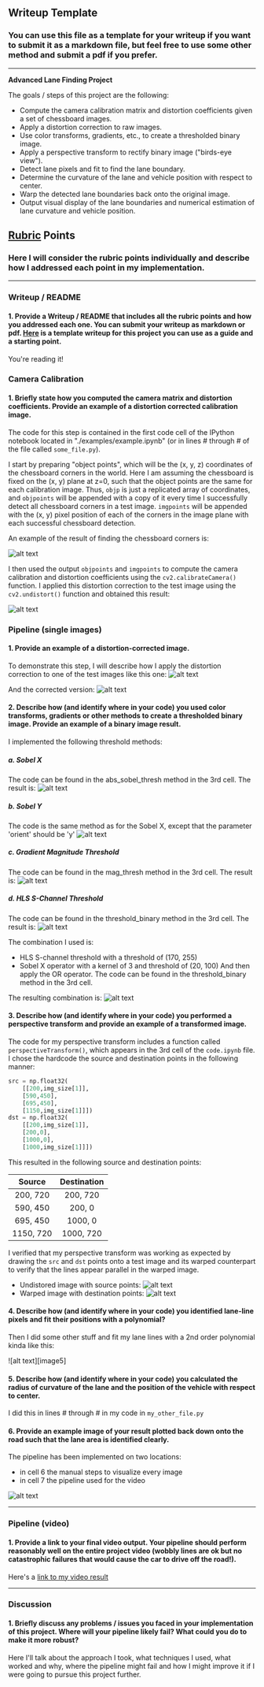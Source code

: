 ## Writeup Template

### You can use this file as a template for your writeup if you want to submit it as a markdown file, but feel free to use some other method and submit a pdf if you prefer.

---

**Advanced Lane Finding Project**

The goals / steps of this project are the following:

* Compute the camera calibration matrix and distortion coefficients given a set of chessboard images.
* Apply a distortion correction to raw images.
* Use color transforms, gradients, etc., to create a thresholded binary image.
* Apply a perspective transform to rectify binary image ("birds-eye view").
* Detect lane pixels and fit to find the lane boundary.
* Determine the curvature of the lane and vehicle position with respect to center.
* Warp the detected lane boundaries back onto the original image.
* Output visual display of the lane boundaries and numerical estimation of lane curvature and vehicle position.

[//]: # (Image References)

[img1]: ./images/chessboard_corners.png "Chessboard Corners"
[img2]: ./images/undistort_chessboard.png "Undistorted Chessboard"
[img3]: ./test_images/test3.jpg "Test3.jpg Test Image"
[img4]: ./images/pipeline_undistorted.png "Undistorted test3.jpg"
[img5]: ./images/pipeline_sobelx.png "Sobel X"
[img6]: ./images/pipeline_sobely.png "Sobel Y"
[img7]: ./images/pipeline_grad-magn.png "Gradient Magnitude Threshold"
[img8]: ./images/pipeline_hls.png "HLS S-Color Threshold"
[img9]: ./images/pipeline_binary_combined.png "Binary Pipeline Combined"
[img10]: ./images/perspective_undistorted_annotated.png "Perspective Undistored Annotated"
[img11]: ./images/perspective_warped_annotated.png "Perspective Warped Annotated"
[img12]: ./images/result.png "Result"
[video1]: ./project_video.mp4 "Video"

## [Rubric](https://review.udacity.com/#!/rubrics/571/view) Points

### Here I will consider the rubric points individually and describe how I addressed each point in my implementation.  

---

### Writeup / README

#### 1. Provide a Writeup / README that includes all the rubric points and how you addressed each one.  You can submit your writeup as markdown or pdf.  [Here](https://github.com/udacity/CarND-Advanced-Lane-Lines/blob/master/writeup_template.md) is a template writeup for this project you can use as a guide and a starting point.  

You're reading it!

### Camera Calibration

#### 1. Briefly state how you computed the camera matrix and distortion coefficients. Provide an example of a distortion corrected calibration image.

The code for this step is contained in the first code cell of the IPython notebook located in "./examples/example.ipynb" (or in lines # through # of the file called `some_file.py`).  

I start by preparing "object points", which will be the (x, y, z) coordinates of the chessboard corners in the world. Here I am assuming the chessboard is fixed on the (x, y) plane at z=0, such that the object points are the same for each calibration image.  Thus, `objp` is just a replicated array of coordinates, and `objpoints` will be appended with a copy of it every time I successfully detect all chessboard corners in a test image.  `imgpoints` will be appended with the (x, y) pixel position of each of the corners in the image plane with each successful chessboard detection.  

An example of the result of finding the chessboard corners is:

![alt text][img1]

I then used the output `objpoints` and `imgpoints` to compute the camera calibration and distortion coefficients using the `cv2.calibrateCamera()` function.  I applied this distortion correction to the test image using the `cv2.undistort()` function and obtained this result: 

![alt text][img2]

### Pipeline (single images)

#### 1. Provide an example of a distortion-corrected image.

To demonstrate this step, I will describe how I apply the distortion correction to one of the test images like this one:
![alt text][img3]

And the corrected version:
![alt text][img4]

#### 2. Describe how (and identify where in your code) you used color transforms, gradients or other methods to create a thresholded binary image.  Provide an example of a binary image result.

I implemented the following threshold methods:
##### a. Sobel X
The code can be found in the abs_sobel_thresh method in the 3rd cell. The result is:
![alt text][img5]
##### b. Sobel Y
The code is the same method as for the Sobel X, except that the parameter 'orient' should be 'y'
![alt text][img6]
##### c. Gradient Magnitude Threshold
The code can be found in the mag_thresh method in the 3rd cell. The result is:
![alt text][img7]
##### d. HLS S-Channel Threshold
The code can be found in the threshold_binary method in the 3rd cell. The result is:
![alt text][img8]

The combination I used is:
* HLS S-channel threshold with a threshold of (170, 255)
* Sobel X operator with a kernel of 3 and threshold of (20, 100)
And then apply the OR operator.
The code can be found in the threshold_binary method in the 3rd cell.

The resulting combination is:
![alt text][img9]

#### 3. Describe how (and identify where in your code) you performed a perspective transform and provide an example of a transformed image.

The code for my perspective transform includes a function called `perspectiveTransform()`, which appears in  the 3rd cell of the `code.ipynb` file. I chose the hardcode the source and destination points in the following manner:

```python
src = np.float32(
    [[200,img_size[1]],
    [590,450],
    [695,450],
    [1150,img_size[1]]])
dst = np.float32(
    [[200,img_size[1]],
    [200,0],
    [1000,0],
    [1000,img_size[1]]])
```

This resulted in the following source and destination points:

| Source        | Destination   | 
|:-------------:|:-------------:| 
| 200, 720      | 200, 720      | 
| 590, 450      | 200, 0        |
| 695, 450      | 1000, 0       |
| 1150, 720     | 1000, 720     |

I verified that my perspective transform was working as expected by drawing the `src` and `dst` points onto a test image and its warped counterpart to verify that the lines appear parallel in the warped image.

* Undistored image with source points:
![alt text][img10]
* Warped image with destination points:
![alt text][img11]

#### 4. Describe how (and identify where in your code) you identified lane-line pixels and fit their positions with a polynomial?

Then I did some other stuff and fit my lane lines with a 2nd order polynomial kinda like this:

![alt text][image5]

#### 5. Describe how (and identify where in your code) you calculated the radius of curvature of the lane and the position of the vehicle with respect to center.

I did this in lines # through # in my code in `my_other_file.py`

#### 6. Provide an example image of your result plotted back down onto the road such that the lane area is identified clearly.

The pipeline has been implemented on two locations:
* in cell 6 the manual steps to visualize every image
* in cell 7 the pipeline used for the video

![alt text][img12]

---

### Pipeline (video)

#### 1. Provide a link to your final video output.  Your pipeline should perform reasonably well on the entire project video (wobbly lines are ok but no catastrophic failures that would cause the car to drive off the road!).

Here's a [link to my video result](./project_video_annotated.mp4)

---

### Discussion

#### 1. Briefly discuss any problems / issues you faced in your implementation of this project.  Where will your pipeline likely fail?  What could you do to make it more robust?

Here I'll talk about the approach I took, what techniques I used, what worked and why, where the pipeline might fail and how I might improve it if I were going to pursue this project further.  
